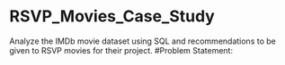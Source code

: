 # RSVP_Movies_Case_Study
Analyze the IMDb movie dataset using SQL and recommendations to be given to RSVP movies for their project.
#Problem Statement:
